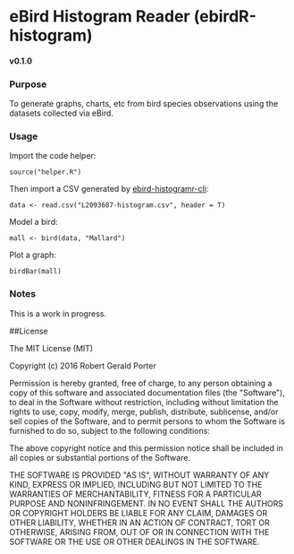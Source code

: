 # eBird Histogram Reader (ebirdR-histogram)
#### v0.1.0

### Purpose

To generate graphs, charts, etc from bird species observations using the datasets collected via eBird.

### Usage

Import the code helper:

```
source("helper.R")
```

Then import a CSV generated by [ebird-histogramr-cli](https://github.com/rgeraldporter/ebird-histogramr-cli):

```
data <- read.csv("L2093687-histogram.csv", header = T)
```

Model a bird:

```
mall <- bird(data, "Mallard")
```

Plot a graph:

```
birdBar(mall)
```

### Notes

This is a work in progress. 

##License

The MIT License (MIT)

Copyright (c) 2016 Robert Gerald Porter

Permission is hereby granted, free of charge, to any person obtaining a copy
of this software and associated documentation files (the "Software"), to deal
in the Software without restriction, including without limitation the rights
to use, copy, modify, merge, publish, distribute, sublicense, and/or sell
copies of the Software, and to permit persons to whom the Software is
furnished to do so, subject to the following conditions:

The above copyright notice and this permission notice shall be included in
all copies or substantial portions of the Software.

THE SOFTWARE IS PROVIDED "AS IS", WITHOUT WARRANTY OF ANY KIND, EXPRESS OR
IMPLIED, INCLUDING BUT NOT LIMITED TO THE WARRANTIES OF MERCHANTABILITY,
FITNESS FOR A PARTICULAR PURPOSE AND NONINFRINGEMENT. IN NO EVENT SHALL THE
AUTHORS OR COPYRIGHT HOLDERS BE LIABLE FOR ANY CLAIM, DAMAGES OR OTHER
LIABILITY, WHETHER IN AN ACTION OF CONTRACT, TORT OR OTHERWISE, ARISING FROM,
OUT OF OR IN CONNECTION WITH THE SOFTWARE OR THE USE OR OTHER DEALINGS IN
THE SOFTWARE.